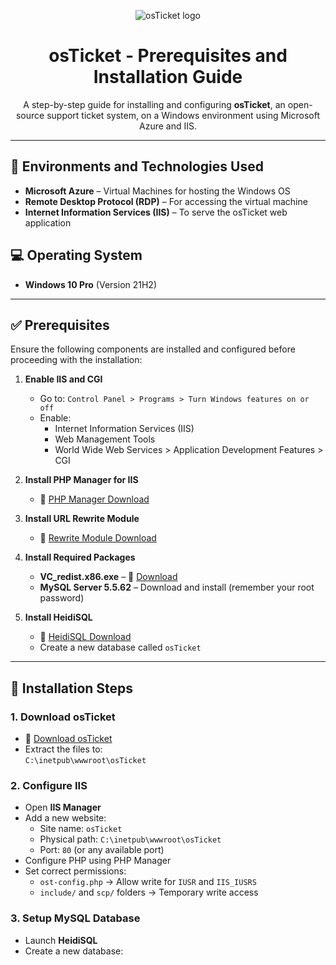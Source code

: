 <p align="center">
  <img src="https://i.imgur.com/Clzj7Xs.png" alt="osTicket logo"/>
</p>

<h1 align="center">osTicket - Prerequisites and Installation Guide</h1>

<p align="center">
  A step-by-step guide for installing and configuring <strong>osTicket</strong>, an open-source support ticket system, on a Windows environment using Microsoft Azure and IIS.
</p>

---

## 🧰 Environments and Technologies Used

- **Microsoft Azure** – Virtual Machines for hosting the Windows OS  
- **Remote Desktop Protocol (RDP)** – For accessing the virtual machine  
- **Internet Information Services (IIS)** – To serve the osTicket web application  

## 💻 Operating System

- **Windows 10 Pro** (Version 21H2)

---

## ✅ Prerequisites

Ensure the following components are installed and configured before proceeding with the installation:

1. **Enable IIS and CGI**
   - Go to: `Control Panel > Programs > Turn Windows features on or off`
   - Enable:
     - Internet Information Services (IIS)
     - Web Management Tools
     - World Wide Web Services > Application Development Features > CGI

2. **Install PHP Manager for IIS**  
   - 🔗 [PHP Manager Download](https://www.iis.net/downloads/community/2018/05/php-manager-for-iis-10)

3. **Install URL Rewrite Module**  
   - 🔗 [Rewrite Module Download](https://www.iis.net/downloads/microsoft/url-rewrite)

4. **Install Required Packages**
   - **VC_redist.x86.exe** – 🔗 [Download](https://learn.microsoft.com/en-us/cpp/windows/latest-supported-vc-redist)
   - **MySQL Server 5.5.62** – Download and install (remember your root password)

5. **Install HeidiSQL**
   - 🔗 [HeidiSQL Download](https://www.heidisql.com/)
   - Create a new database called `osTicket`

---

## 🚀 Installation Steps

### 1. Download osTicket

- 🔗 [Download osTicket](https://osticket.com/download/)
- Extract the files to:  
  `C:\inetpub\wwwroot\osTicket`

### 2. Configure IIS

- Open **IIS Manager**
- Add a new website:
  - Site name: `osTicket`
  - Physical path: `C:\inetpub\wwwroot\osTicket`
  - Port: `80` (or any available port)
- Configure PHP using PHP Manager
- Set correct permissions:
  - `ost-config.php` → Allow write for `IUSR` and `IIS_IUSRS`
  - `include/` and `scp/` folders → Temporary write access

### 3. Setup MySQL Database

- Launch **HeidiSQL**
- Create a new database:
  
